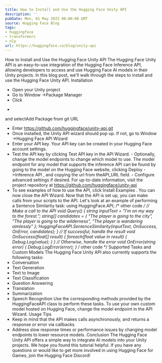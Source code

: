 ```yaml
---
title: How to Install and Use the Hugging Face Unity API
description: ''
pubDate: Mon, 01 May 2023 00:00:00 GMT
source: Hugging Face Blog
tags:
- huggingface
- transformers
- nlp
url: https://huggingface.co/blog/unity-api
---
```


How to Install and Use the Hugging Face Unity API
The Hugging Face Unity API is an easy-to-use integration of the Hugging Face Inference API, allowing developers to access and use Hugging Face AI models in their Unity projects. In this blog post, we'll walk through the steps to install and use the Hugging Face Unity API.
Installation
- Open your Unity project
- Go to
Window
->Package Manager
- Click
+
and selectAdd Package from git URL
- Enter
https://github.com/huggingface/unity-api.git
- Once installed, the Unity API wizard should pop up. If not, go to
Window
->Hugging Face API Wizard
- Enter your API key. Your API key can be created in your Hugging Face account settings.
- Test the API key by clicking
Test API key
in the API Wizard. - Optionally, change the model endpoints to change which model to use. The model endpoint for any model that supports the inference API can be found by going to the model on the Hugging Face website, clicking
Deploy
->Inference API
, and copying the url from theAPI_URL
field. - Configure advanced settings if desired. For up-to-date information, visit the project repository at
https://github.com/huggingface/unity-api
- To see examples of how to use the API, click
Install Examples
. You can now close the API Wizard.
Now that the API is set up, you can make calls from your scripts to the API. Let's look at an example of performing a Sentence Similarity task:
using HuggingFace.API;
/* other code */
// Make a call to the API
void Query() {
string inputText = "I'm on my way to the forest.";
string[] candidates = {
"The player is going to the city",
"The player is going to the wilderness",
"The player is wandering aimlessly"
};
HuggingFaceAPI.SentenceSimilarity(inputText, OnSuccess, OnError, candidates);
}
// If successful, handle the result
void OnSuccess(float[] result) {
foreach(float value in result) {
Debug.Log(value);
}
}
// Otherwise, handle the error
void OnError(string error) {
Debug.LogError(error);
}
/* other code */
Supported Tasks and Custom Models
The Hugging Face Unity API also currently supports the following tasks:
- Conversation
- Text Generation
- Text to Image
- Text Classification
- Question Answering
- Translation
- Summarization
- Speech Recognition
Use the corresponding methods provided by the HuggingFaceAPI
class to perform these tasks.
To use your own custom model hosted on Hugging Face, change the model endpoint in the API Wizard.
Usage Tips
- Keep in mind that the API makes calls asynchronously, and returns a response or error via callbacks.
- Address slow response times or performance issues by changing model endpoints to lower resource models.
Conclusion
The Hugging Face Unity API offers a simple way to integrate AI models into your Unity projects. We hope you found this tutorial helpful. If you have any questions or would like to get more involved in using Hugging Face for Games, join the Hugging Face Discord!